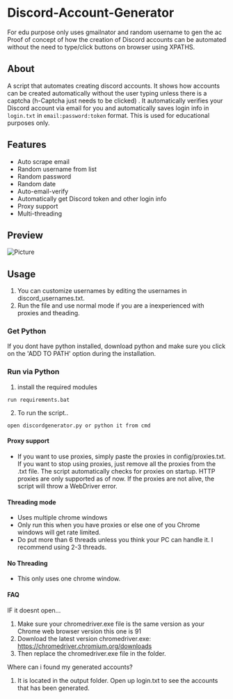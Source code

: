 # Discord-Account-Generator
For edu purpose only uses gmailnator and random username to gen the ac
Proof of concept of how the creation of Discord accounts can be automated without the need to type/click buttons on browser using XPATHS.

## About
A script that automates creating discord accounts. It shows how accounts can be created automatically without the user typing unless there is a captcha (h-Captcha just needs to be clicked) . It automatically verifies your Discord account via email for you and automatically saves login info in `login.txt` in `email:password:token` format. This is used for educational purposes only.

## Features
- Auto scrape email
- Random username from list
- Random password
- Random date
- Auto-email-verify
- Automatically get Discord token and other login info
- Proxy support
- Multi-threading

## Preview
![Picture](https://i.imgur.com/PSpaUEB.png)

## Usage
1. You can customize usernames by editing the usernames in discord_usernames.txt.
2. Run the file and use normal mode if you are a inexperienced with proxies and theading.

### Get Python
If you dont have python installed, download python and make sure you click on the 'ADD TO PATH' option during the installation.

### Run via Python
1. install the required modules
```
run requirements.bat
```

2. To run the script..
```
open discordgenerator.py or python it from cmd
```

#### Proxy support
- If you want to use proxies, simply paste the proxies in config/proxies.txt.  If you want to stop using proxies, just remove all the proxies from the .txt file. The script automatically checks for proxies on startup. HTTP proxies are only supported as of now. If the proxies are not alive, the script will throw a WebDriver error.

#### Threading mode 
- Uses multiple chrome windows
- Only run this when you have proxies or else one of you Chrome windows will get rate limited.
- Do put more than 6 threads unless you think your PC can handle it. I recommend using 2-3 threads.

#### No Threading
- This only uses one chrome window. 

#### FAQ
IF it doesnt open...
1. Make sure your chromedriver.exe file is the same version as your Chrome web browser version this one is 91 
2. Download the latest version chromedriver.exe: https://chromedriver.chromium.org/downloads
3. Then replace the chromedriver.exe file in the folder.

Where can i found my generated accounts?

1. It is located in the output folder. Open up login.txt to see the accounts 
that has been generated.
